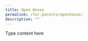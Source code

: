 ```yaml
---
title: Open House
permalink: /for-parents/openhouse/
description: ""
---
```








Type content here